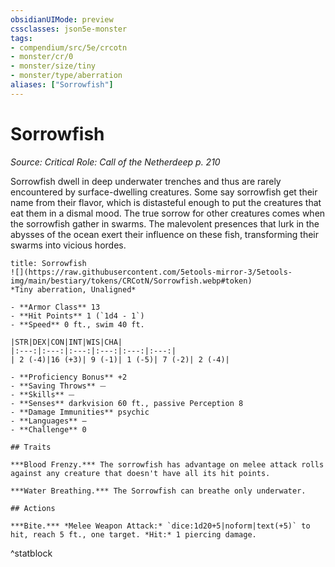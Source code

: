 ```yaml
---
obsidianUIMode: preview
cssclasses: json5e-monster
tags:
- compendium/src/5e/crcotn
- monster/cr/0
- monster/size/tiny
- monster/type/aberration
aliases: ["Sorrowfish"]
---
```

# Sorrowfish
*Source: Critical Role: Call of the Netherdeep p. 210*  

Sorrowfish dwell in deep underwater trenches and thus are rarely encountered by surface-dwelling creatures. Some say sorrowfish get their name from their flavor, which is distasteful enough to put the creatures that eat them in a dismal mood. The true sorrow for other creatures comes when the sorrowfish gather in swarms. The malevolent presences that lurk in the abysses of the ocean exert their influence on these fish, transforming their swarms into vicious hordes.

```ad-statblock
title: Sorrowfish
![](https://raw.githubusercontent.com/5etools-mirror-3/5etools-img/main/bestiary/tokens/CRCotN/Sorrowfish.webp#token)
*Tiny aberration, Unaligned*

- **Armor Class** 13
- **Hit Points** 1 (`1d4 - 1`)
- **Speed** 0 ft., swim 40 ft.

|STR|DEX|CON|INT|WIS|CHA|
|:---:|:---:|:---:|:---:|:---:|:---:|
| 2 (-4)|16 (+3)| 9 (-1)| 1 (-5)| 7 (-2)| 2 (-4)|

- **Proficiency Bonus** +2
- **Saving Throws** ⏤
- **Skills** ⏤
- **Senses** darkvision 60 ft., passive Perception 8
- **Damage Immunities** psychic
- **Languages** —
- **Challenge** 0

## Traits

***Blood Frenzy.*** The sorrowfish has advantage on melee attack rolls against any creature that doesn't have all its hit points.

***Water Breathing.*** The Sorrowfish can breathe only underwater.

## Actions

***Bite.*** *Melee Weapon Attack:* `dice:1d20+5|noform|text(+5)` to hit, reach 5 ft., one target. *Hit:* 1 piercing damage.
```
^statblock